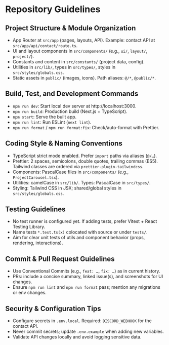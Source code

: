 # Repository Guidelines

## Project Structure & Module Organization
- App Router at `src/app` (pages, layouts, API). Example: contact API at `src/app/api/contact/route.ts`.
- UI and layout components in `src/components/` (e.g., `ui/`, `layout/`, `project/`).
- Constants and content in `src/constants/` (project data, config).
- Utilities in `src/lib/`, types in `src/types/`, styles in `src/styles/globals.css`.
- Static assets in `public/` (images, icons). Path aliases: `@/*`, `@public/*`.

## Build, Test, and Development Commands
- `npm run dev`: Start local dev server at http://localhost:3000.
- `npm run build`: Production build (Next.js + TypeScript).
- `npm start`: Serve the built app.
- `npm run lint`: Run ESLint (`next lint`).
- `npm run format` / `npm run format:fix`: Check/auto-format with Prettier.

## Coding Style & Naming Conventions
- TypeScript strict mode enabled. Prefer `import` paths via aliases (`@/…`).
- Prettier: 2 spaces, semicolons, double quotes, trailing commas (ES5). Tailwind classes are ordered via `prettier-plugin-tailwindcss`.
- Components: PascalCase files in `src/components/` (e.g., `ProjectCarousel.tsx`).
- Utilities: camelCase in `src/lib/`. Types: PascalCase in `src/types/`.
- Styling: Tailwind CSS in JSX; shared/global styles in `src/styles/globals.css`.

## Testing Guidelines
- No test runner is configured yet. If adding tests, prefer Vitest + React Testing Library.
- Name tests `*.test.ts(x)` colocated with source or under `tests/`.
- Aim for clear unit tests of utils and component behavior (props, rendering, interactions).

## Commit & Pull Request Guidelines
- Use Conventional Commits (e.g., `feat: …`, `fix: …`) as in current history.
- PRs: include a concise summary, linked issue(s), and screenshots for UI changes.
- Ensure `npm run lint` and `npm run format` pass; mention any migrations or env changes.

## Security & Configuration Tips
- Configure secrets in `.env.local`. Required: `DISCORD_WEBHOOK` for the contact API.
- Never commit secrets; update `.env.example` when adding new variables.
- Validate API changes locally and avoid logging sensitive data.

